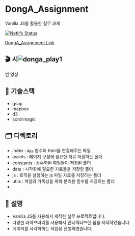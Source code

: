 # DongA_Assignment
Vanilla JS를 활용한 실무 과제

[![Netlify Status](https://api.netlify.com/api/v1/badges/69f979e4-64be-4336-8073-579155c8e4bf/deploy-status)](https://app.netlify.com/sites/donga-corona-news-project/deploys)

[DongA_Assignment Link](https://donga-corona-news-project.netlify.app//)

## 🎬 시![donga_play1](https://user-images.githubusercontent.com/70738281/154229363-7ba87f59-103f-402a-b342-102e67b9074f.gif)
연 영상

## 📖 기술스택
- gsap
- mapbox
- d3
- scrollmagic

## 🗂️ 디렉토리

- index : `App` 함수와 html을 연결해주는 파일
- assets : 페이지 구성에 필요한 자료 저장하는 폴더
- constants : 상수화된 파일들이 저장된 폴더
- data : 시각화에 필요한 자료들을 저장한 폴더
- js : 로직을 실행하는 js 파일 자료를 저장하는 폴더
- utils : 파일의 가독성을 위해 분리한 함수를 저장하는 폴더
- 
## 📌 설명

- Vanilla JS를 사용해서 제작한 실무 프로젝트입니다.
- 다양한 라이브러리를 사용해서 인터렉티브한 웹을 제작하였습니다.
- 데이터를 시각화하는 작업을 진행하였습니다.
